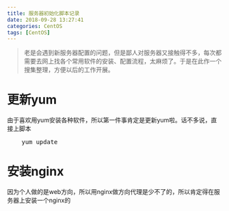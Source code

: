 ```yaml
---
title: 服务器初始化脚本记录
date: 2018-09-28 13:27:41
categories: CentOS
tags: [CentOS]
---
```


>老是会遇到新服务器配置的问题，但是鄙人对服务器又接触得不多，每次都需要去网上找各个常用软件的安装、配置流程，太麻烦了。于是在此作一个搜集整理，方便以后的工作开展。

# 更新yum

由于喜欢用yum安装各种软件，所以第一件事肯定是更新yum啦。话不多说，直接上脚本

<pre>
    yum update
</pre>

# 安装nginx

因为个人做的是web方向，所以用nginx做方向代理是少不了的，所以肯定得在服务器上安装一个nginx的

<pre>

</pre>